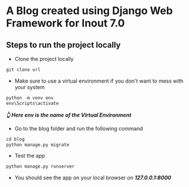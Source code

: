 # A Blog created using Django Web Framework for Inout 7.0

## Steps to run the project locally
- Clone the project locally<br/>
``` python 
git clone url
```
- Make sure to use a virtual environment if you don't want to mess with your system<br/>
``` python 
python -m venv env 
env\Scripts\activate
```
___👆 Here env is the name of the Virtual Environment___ 
- Go to the blog folder and run the following command<br/>
``` python
cd blog
python manage.py migrate
```
- Test the app<br/>
``` python
python manage.py runserver
```
- You should see the app on your local browser on ***127.0.0.1:8000***
